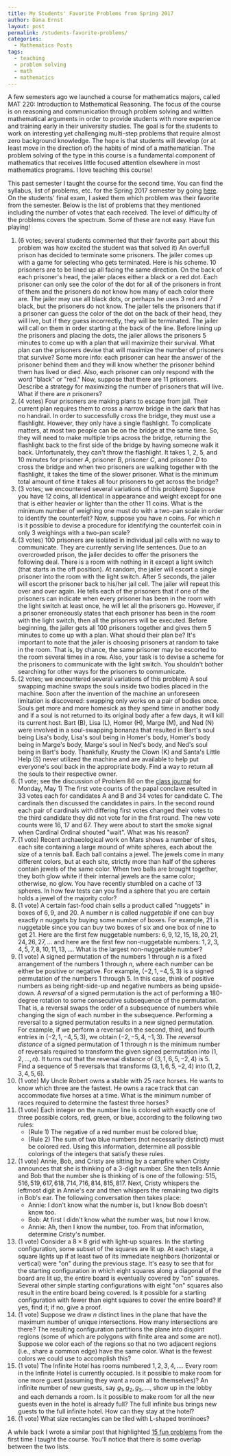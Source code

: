 ```yaml
---
title: My Students' Favorite Problems from Spring 2017
author: Dana Ernst
layout: post
permalink: /students-favorite-problems/
categories:
  - Mathematics Posts
tags:
  - teaching
  - problem solving
  - math
  - mathematics
---
```


A few semesters ago we launched a course for mathematics majors, called MAT 220: Introduction to Mathematical Reasoning. The focus of the course is on reasoning and communication through problem solving and written mathematical arguments in order to provide students with more experience and training early in their university studies. The goal is for the students to work on interesting yet challenging multi-step problems that require almost zero background knowledge. The hope is that students will develop (or at least move in the direction of) the habits of mind of a mathematician. The problem solving of the type in this course is a fundamental component of mathematics that receives little focused attention elsewhere in most mathematics programs. I love teaching this course!

This past semester I taught the course for the second time.  You can find the syllabus, list of problems, etc. for the Spring 2017 semester by going [here](https://dcernst.github.io/teaching/mat220s17/). On the students' final exam, I asked them which problem was their favorite from the semester.  Below is the list of problems that they mentioned including the number of votes that each received. The level of difficulty of the problems covers the spectrum.  Some of these are not easy. Have fun playing!

1. (6 votes; several students commented that their favorite part about this problem was how excited the student was that solved it) An overfull prison has decided to terminate some prisoners. The jailer comes up with a game for selecting who gets terminated. Here is his scheme. 10 prisoners are to be lined up all facing the same direction. On the back of each prisoner's head, the jailer places either a black or a red dot. Each prisoner can only see the color of the dot for all of the prisoners in front of them and the prisoners do not know how many of each color there are. The jailer may use all black dots, or perhaps he uses 3 red and 7 black, but the prisoners do not know. The jailer tells the prisoners that if a prisoner can guess the color of the dot on the back of their head, they will live, but if they guess incorrectly, they will be terminated. The jailer will call on them in order starting at the back of the line. Before lining up the prisoners and placing the dots, the jailer allows the prisoners 5 minutes to come up with a plan that will maximize their survival. What plan can the prisoners devise that will maximize the number of prisoners that survive? Some more info: each prisoner can hear the answer of the prisoner behind them and they will know whether the prisoner behind them has lived or died. Also, each prisoner can only respond with the word "black" or "red." Now, suppose that there are 11 prisoners. Describe a strategy for maximizing the number of prisoners that will live. What if there are $n$ prisoners?
2. (4 votes) Four prisoners are making plans to escape from jail. Their current plan requires them to cross a narrow bridge in the dark that has no handrail. In order to successfully cross the bridge, they must use a flashlight.  However, they only have a single flashlight.  To complicate matters, at most two people can be on the bridge at the same time.  So, they will need to make multiple trips across the bridge, returning the flashlight back to the first side of the bridge by having someone walk it back.  Unfortunately, they can't throw the flashlight.  It takes 1, 2, 5, and 10 minutes for prisoner $A$, prisoner $B$, prisoner $C$, and prisoner $D$ to cross the bridge and when two prisoners are walking together with the flashlight, it takes the time of the slower prisoner.  What is the minimum total amount of time it takes all four prisoners to get across the bridge?
3. (3 votes; we encountered several variations of this problem) Suppose you have 12 coins, all identical in appearance and weight except for one that is either heavier or lighter than the other 11 coins. What is the minimum number of weighing one must do with a two-pan scale in order to identify the counterfeit? Now, suppose you have $n$ coins. For which $n$ is it possible to devise a procedure for identifying the counterfeit coin in only 3 weighings with a two-pan scale?
4. (3 votes) 100 prisoners are isolated in individual jail cells with no way to communicate. They are currently serving life sentences.  Due to an overcrowded prison, the jailer decides to offer the prisoners the following deal. There is a room with nothing in it except a light switch (that starts in the off position). At random, the jailer will escort a single prisoner into the room with the light switch. After 5 seconds, the jailer will escort the prisoner back to his/her jail cell. The jailer will repeat this over and over again.  He tells each of the prisoners that if one of the prisoners can indicate when every prisoner has been in the room with the light switch at least once, he will let all the prisoners go.  However, if a prisoner erroneously states that each prisoner has been in the room with the light switch, then all the prisoners will be executed.  Before beginning, the jailer gets all 100 prisoners together and gives them 5 minutes to come up with a plan.  What should their plan be?  It's important to note that the jailer is choosing prisoners at random to take in the room.  That is, by chance, the same prisoner may be escorted to the room several times in a row.  Also, your task is to devise a scheme for the prisoners to communicate with the light switch.  You shouldn't bother searching for other ways for the prisoners to communicate.
5. (2 votes; we encountered several variations of this problem) A soul swapping machine swaps the souls inside two bodies placed in the machine. Soon after the invention of the machine an unforeseen limitation is discovered: swapping only works on a pair of bodies once. Souls get more and more homesick as they spend time in another body and if a soul is not returned to its original body after a few days, it will kill its current host. Bart (B), Lisa (L), Homer (H), Marge (M), and Ned (N) were involved in a soul-swapping bonanza that resulted in Bart's soul being Lisa's body, Lisa's soul being in Homer's body, Homer's body being in Marge's body, Marge's soul in Ned's body, and Ned's soul being in Bart's body.  Thankfully, Krusty the Clown (K) and Santa's Little Help (S) never utilized the machine and are available to help put everyone's soul back in the appropriate body.  Find a way to return all the souls to their respective owner.
6. (1 vote; see the discussion of Problem 86 on the [class journal](https://dcernst.github.io/teaching/mat220s17/journal/) for Monday, May 1) The first vote counts of the papal conclave resulted in 33 votes each for candidates A and B and 34 votes for candidate C. The cardinals then discussed the candidates in pairs. In the second round each pair of cardinals with differing first votes changed their votes to the third candidate they did not vote for in the first round. The new vote counts were 16, 17 and 67. They were about to start the smoke signal when Cardinal Ordinal shouted "wait". What was his reason?
7. (1 vote) Recent archaeological work on Mars shows a number of sites, each site containing a large mound of white spheres, each about the size of a tennis ball. Each ball contains a jewel. The jewels come in many different colors, but at each site, strictly more than half of the spheres contain jewels of the same color. When two balls are brought together, they both glow white if their internal jewels are the same color; otherwise, no glow. You have recently stumbled on a cache of 13 spheres. In how few tests can you find a sphere that you are certain holds a jewel of the majority color?
8. (1 vote) A certain fast-food chain sells a product called "nuggets" in boxes of $6, 9$, and $20$. A number $n$ is called *nuggetable* if one can buy exactly $n$ nuggets by buying some number of boxes. For example, $21$ is nuggetable since you can buy two boxes of six and one box of nine to get 21. Here are the first few nuggetable numbers: $6, 9, 12, 15, 18, 20, 21, 24, 26, 27,\ldots$
and here are the first few non-nuggetable numbers: $1,2,3,4,5,7,8,10,11,13,\ldots$. What is the largest non-nuggetable number?
9. (1 vote) A signed permutation of the numbers 1 through $n$ is a fixed arrangement of the numbers 1 through $n$, where each number can be either be positive or negative. For example, $(-2,1, -4,5,3)$ is a signed permutation of the numbers 1 through 5.  In this case, think of positive numbers as being right-side-up and negative numbers as being upside-down. A *reversal* of a signed permutation is the act of performing a 180-degree rotation to some consecutive subsequence of the permutation. That is, a reversal swaps the order of a subsequence of numbers while changing the sign of each number in the subsequence. Performing a reversal to a signed permutation results in a new signed permutation. For example, if we perform a reversal on the second, third, and fourth entries in $(-2,1,-4,5,3)$, we obtain $(-2,-5,4,-1,3)$.  The *reversal distance* of a signed permutation of 1 through $n$ is the minimum number of reversals required to transform the given signed permutation into $(1,2,\ldots,n)$. It turns out that the reversal distance of $(3,1,6,5,-2,4)$ is 5. Find a sequence of 5 reversals that transforms $(3,1,6,5,-2,4)$ into $(1,2,3,4,5,6)$.
10. (1 vote) My Uncle Robert owns a stable with 25 race horses.  He wants to know which three are the fastest.  He owns a race track that can accommodate five horses at a time. What is the minimum number of races required to determine the fastest three horses?
11. (1 vote) Each integer on the number line is colored with exactly one of three possible colors, red, green, or blue, according to the following two rules:
    - (Rule 1) The negative of a red number must be colored blue;
    - (Rule 2) The sum of two blue numbers (not necessarily distinct) must be colored red.
Using this information, determine all possible colorings of the integers that satisfy these rules.
12. (1 vote) Annie, Bob, and Cristy are sitting by a campfire when Cristy announces that she is thinking of a 3-digit number.  She then tells Annie and Bob that the number she is thinking of is one of the following: $515, 516, 519, 617, 618, 714, 716, 814, 815, 817$.  Next, Cristy whispers the leftmost digit in Annie's ear and then whispers the remaining two digits in Bob's ear. The following conversation then takes place:
    - Annie: I don't know what the number is, but I know Bob doesn't know too.
    - Bob: At first I didn't know what the number was, but now I know.
    - Annie: Ah, then I know the number, too.
From that information, determine Cristy's number.
13. (1 vote) Consider a $8\times 8$ grid with light-up squares. In the starting configuration, some subset of the squares are lit up. At each stage, a square lights up if at least two of its immediate neighbors (horizontal or vertical) were "on" during the previous stage. It's easy to see that for the starting configuration in which eight squares along a diagonal of the board are lit up, the entire board is eventually covered by "on" squares. Several other simple starting configurations with eight "on" squares also result in the entire board being covered. Is it possible for a starting configuration with fewer than eight squares to cover the entire board? If yes, find it; if no, give a proof.
14. (1 vote) Suppose we draw $n$ distinct lines in the plane that have the maximum number of unique intersections. How many intersections are there?  The resulting configuration partitions the plane into disjoint regions (some of which are polygons with finite area and some are not).  Suppose we color each of the regions so that no two adjacent regions (i.e., share a common edge) have the same color.  What is the fewest colors we could use to accomplish this?
15. (1 vote) The Infinite Hotel has rooms numbered $1,2,3,4,\ldots$. Every room in the Infinite Hotel is currently occupied.  Is it possible to make room for one more guest (assuming they want a room all to themselves)?  An infinite number of new guests, say $g_1, g_2,g_3,\ldots$, show up in the lobby and each demands a room.  Is it possible to make room for all the new guests even in the hotel is already full? The full infinite bus brings new guests to the full infinite hotel. How can they stay at the hotel?
16. (1 vote) What size rectangles can be tiled with L-shaped trominoes?

A while back I wrote a similar post that highlighted [15 fun problems](https://dcernst.github.io/fifteen-fun-problems/) from the first time I taught the course.  You'll notice that there is some overlap between the two lists.
